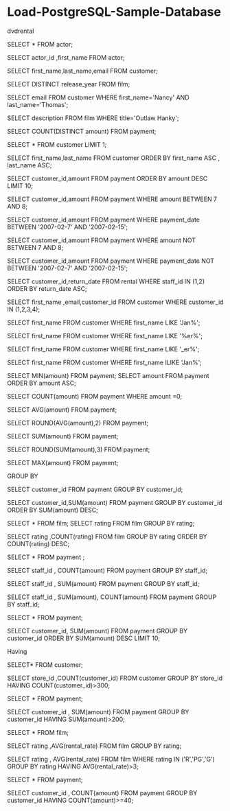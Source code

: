 # Load-PostgreSQL-Sample-Database
dvdrental

SELECT * FROM actor;

SELECT actor_id ,first_name FROM actor;

SELECT first_name,last_name,email FROM customer;

SELECT DISTINCT release_year FROM film;

SELECT email FROM customer
WHERE first_name='Nancy' AND last_name='Thomas';

SELECT description FROM film
WHERE title='Outlaw Hanky';

SELECT COUNT(DISTINCT amount) FROM payment;

SELECT * FROM customer
LIMIT 1;

SELECT first_name,last_name FROM customer
ORDER BY first_name ASC ,
last_name ASC;

SELECT customer_id,amount FROM payment
ORDER BY amount DESC
LIMIT 10;

SELECT customer_id,amount FROM payment
WHERE amount BETWEEN 7 AND 8;

SELECT customer_id,amount FROM payment
WHERE payment_date  BETWEEN '2007-02-7' AND '2007-02-15';

SELECT customer_id,amount FROM payment
WHERE amount NOT BETWEEN 7 AND 8;

SELECT customer_id,amount FROM payment
WHERE payment_date NOT BETWEEN '2007-02-7' AND '2007-02-15';

SELECT customer_id,return_date FROM rental
WHERE staff_id IN (1,2)
ORDER BY return_date ASC;

SELECT first_name ,email,customer_id FROM customer
WHERE customer_id IN (1,2,3,4);

SELECT first_name FROM customer
WHERE first_name LIKE 'Jan%';

SELECT first_name FROM customer
WHERE first_name LIKE '%er%';

SELECT first_name FROM customer
WHERE first_name LIKE '_er%';

SELECT first_name FROM customer
WHERE first_name ILIKE 'Jan%';

SELECT MIN(amount) FROM payment;
SELECT amount FROM payment 
ORDER BY amount ASC;

SELECT COUNT(amount) FROM payment 
WHERE amount =0;

SELECT AVG(amount) FROM payment;

SELECT ROUND(AVG(amount),2) FROM payment;

SELECT SUM(amount) FROM payment;

SELECT ROUND(SUM(amount),3) FROM payment;

SELECT MAX(amount) FROM payment;

GROUP BY

SELECT customer_id FROM payment
GROUP BY customer_id;

SELECT customer_id,SUM(amount) FROM payment
GROUP BY customer_id
ORDER BY SUM(amount) DESC;

SELECT * FROM film;
SELECT rating FROM film
GROUP BY rating;

SELECT rating ,COUNT(rating) FROM film 
GROUP BY rating 
ORDER BY COUNT(rating) DESC;

SELECT * FROM payment ;

SELECT staff_id , COUNT(amount) FROM payment
GROUP BY staff_id;

SELECT staff_id , SUM(amount) FROM payment
GROUP BY staff_id;

SELECT staff_id , SUM(amount), COUNT(amount) 
FROM payment 
GROUP BY staff_id;

SELECT * FROM payment;

SELECT customer_id, SUM(amount) FROM payment
GROUP BY customer_id 
ORDER BY SUM(amount) DESC
LIMIT 10;


Having 

SELECT* FROM customer;

SELECT store_id ,COUNT(customer_id) FROM customer
GROUP BY store_id
HAVING COUNT(customer_id)>300;

SELECT * FROM payment;

SELECT customer_id , SUM(amount) FROM payment
GROUP BY customer_id 
HAVING SUM(amount)>200;

SELECT * FROM film;

SELECT rating ,AVG(rental_rate) FROM film 
GROUP BY rating;

SELECT rating , AVG(rental_rate) FROM film 
WHERE rating IN ('R','PG','G')
GROUP BY rating 
HAVING AVG(rental_rate)>3;

SELECT * FROM payment;

SELECT customer_id , COUNT(amount) FROM payment 
GROUP BY customer_id
HAVING COUNT(amount)>=40;
